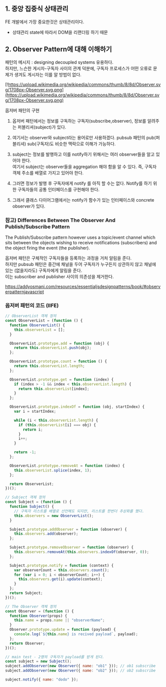 ## 1. 중앙 집중식 상태관리

FE 개발에서 가장 중요한것은 상태관리이다.

- 상태관리 state에 따라서 DOM을 리랜더링 하기 때문

## 2. Observer Pattern에 대해 이해하기

패턴의 메시지 : designing decoupled systems 유용하다.  
하지만, 느슨한 게시자-구독자 사이의 관계 덕분에, 구독자 프로세스가 어떤 오류로 문제가 생겨도 게시자는 이를 알 방법이 없다.

[!https://upload.wikimedia.org/wikipedia/commons/thumb/8/8d/Observer.svg/1708px-Observer.svg.png](https://upload.wikimedia.org/wikipedia/commons/thumb/8/8d/Observer.svg/1708px-Observer.svg.png)

옵저버 패턴의 구현

1. 옵저버 패턴에서는 정보를 구독하는 구독자(subscribe,observer), 정보를 알려주는 퍼블리셔(subject)가 있다.
2. 여기서는 observer와 subject라는 용어로만 사용하겠다. pubsub 패턴의 pub(퍼블리셔) sub(구독자)도 비슷한 맥락으로 이해가 가능하다.
3. subject는 정보를 발행하고 이를 notify하기 위해서는 여러 observer들을 알고 있어야 한다.  
   여기서 subject는 observer들을 aggregation 해야 함을 알 수 있다. 즉, 구독자 객체 주소를 배열로 가지고 있어야 한다.

4. 그러면 정보가 발행 후 구독자에게 notify 를 아직 할 수는 없다. Notify를 하기 위한 구독자들의 공통 인터페이스를 구현해야 한다.
5. 그래서 클래스 다이어그램에서는 notify가 함수가 있는 인터페이스와 concrete observer가 있다.

### 참고) Differences Between The Observer And Publish/Subscribe Pattern

The Publish/Subscribe pattern however uses a topic/event channel which sits between the objects wishing to receive notifications (subscribers) and the object firing the event (the publisher).

옵저버 패턴은 구체적인 구독자들을 등록하는 과정을 거처 알림을 준다.  
하지만 pubsub 패턴은 중간에 채널을 두어 구독자가 누구든지 상관하지 않고 채널에 있는 (없을지라도) 구독자에게 알림을 준다.  
이는 subscriber and publisher 사이의 의존성을 제거한다.

https://addyosmani.com/resources/essentialjsdesignpatterns/book/#observerpatternjavascript

### 옵저버 패턴의 코드 (IIFE)

```js
// ObserverList 객체 정의
const ObserverList = (function () {
  function ObserverList() {
    this.observerList = [];
  }

  ObserverList.prototype.add = function (obj) {
    return this.observerList.push(obj);
  };

  ObserverList.prototype.count = function () {
    return this.observerList.length;
  };

  ObserverList.prototype.get = function (index) {
    if (index > -1 && index < this.observerList.length) {
      return this.observerList[index];
    }
  };

  ObserverList.prototype.indexOf = function (obj, startIndex) {
    var i = startIndex;

    while (i < this.observerList.length) {
      if (this.observerList[i] === obj) {
        return i;
      }
      i++;
    }

    return -1;
  };

  ObserverList.prototype.removeAt = function (index) {
    this.observerList.splice(index, 1);
  };

  return ObserverList;
})();

// Subject 객체 정의
const Subject = (function () {
  function Subject() {
    // 구독자 리스트를 배열로 선언해도 되지만, 리스트를 한번더 추상화를 했다.
    this.observers = new ObserverList();
  }

  Subject.prototype.addObserver = function (observer) {
    this.observers.add(observer);
  };

  Subject.prototype.removeObserver = function (observer) {
    this.observers.removeAt(this.observers.indexOf(observer, 0));
  };

  Subject.prototype.notify = function (context) {
    var observerCount = this.observers.count();
    for (var i = 0; i < observerCount; i++) {
      this.observers.get(i).update(context);
    }
  };
  return Subject;
})();

// The Observer 객체 정의
const Observer = (function () {
  function Observer(props) {
    this.name = props.name || "observerName";
  }
  Observer.prototype.update = function (payload) {
    console.log(`${this.name} is recived payload`, payload);
  };
  return Observer;
})();

// main test - 2명의 구독자가 payload를 받게 된다.
const subject = new Subject();
subject.addObserver(new Observer({ name: "ob1" })); // ob1 subscribe
subject.addObserver(new Observer({ name: "ob2" })); // ob2 subscribe

subject.notify({ name: "dodo" });
```
